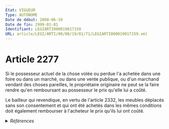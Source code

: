 ```yaml
---
État: VIGUEUR
Type: AUTONOME
Date de début: 2008-06-19
Date de fin: 2999-01-01
Identifiant: LEGIARTI000019017159
URL: article/LEGI/ARTI/00/00/19/01/71/LEGIARTI000019017159.xml
---
```


<h1>Article 2277</h1>

Si le possesseur actuel de la chose volée ou perdue l'a achetée dans une foire
ou dans un marché, ou dans une vente publique, ou d'un marchand vendant des
choses pareilles, le propriétaire originaire ne peut se la faire rendre qu'en
remboursant au possesseur le prix qu'elle lui a coûté.<br />

Le bailleur qui revendique, en vertu de l'article 2332, les meubles déplacés
sans son consentement et qui ont été achetés dans les mêmes conditions doit
également rembourser à l'acheteur le prix qu'ils lui ont coûté.


<details>
  <summary><em>Références</em></summary>

  <h2>Articles faisant référence à l'article</h2>
  
  <ul>
    <li>
      <a href="https://legal.tricoteuses.fr//redirection/LEGIARTI000006447963?vers=git&vers=legifrance">Code civil - article 2280 AUTONOME TRANSFERE, en vigueur du 2006-03-24 au 2008-06-19</a> CONCORDE source
    </li>
    <li>
      <a href="https://legal.tricoteuses.fr//redirection/LEGIARTI000044071375?vers=git&vers=legifrance">Code civil - article 2332 AUTONOME VIGUEUR, en vigueur depuis le 2022-01-01</a> CITATION cible
    </li>
    <li>
      <a href="https://legal.tricoteuses.fr//redirection/LEGIARTI000006448641?vers=git&vers=legifrance">Code civil - article 2332 AUTONOME MODIFIE, en vigueur du 2006-03-24 au 2022-01-01</a> CITATION cible
    </li>
    <li>
      <a href="https://legal.tricoteuses.fr//redirection/LEGIARTI000019014275?vers=git&vers=legifrance">LOI n° 2008-561 du 17 juin 2008 portant réforme de la prescription en matière civile - article 2 ENTIEREMENT_MODIF</a> MODIFIE source
    </li>
    <li>
      <a href="https://legal.tricoteuses.fr//redirection/LEGIARTI000006447962?vers=git&vers=legifrance">Code civil - article 2280 AUTONOME MODIFIE, en vigueur du 1892-07-11 au 2006-03-24</a> CONCORDE source
    </li>
  </ul>
  
  <h2>Références faites par l'article</h2>
  
  <ul>
    <li>
      1957-09-10 CITATION cible <a href="https://legal.tricoteuses.fr//redirection/LEGIARTI000006338981?vers=git&vers=legifrance">Décret n°57-1025 du 10 septembre 1957 relatif aux certificats pétroliers - article 11 AUTONOME VIGUEUR, en vigueur depuis le 1957-09-21</a>
    </li>
    <li>
      1990-12-20 CITATION cible <a href="https://legal.tricoteuses.fr//redirection/LEGIARTI000006775281?vers=git&vers=legifrance">Décret n°90-1215 du 20 décembre 1990 portant application de la loi du 12 juillet 1937 instituant une caisse de retraite et de prévoyance des clercs et employés de notaires et modifiant certaines dispositions relatives à cette caisse - article 112 AUTONOME VIGUEUR, en vigueur depuis le 1990-12-30</a>
    </li>
    <li>
      1990-12-28 CITATION cible <a href="https://legal.tricoteuses.fr//redirection/LEGIARTI000006787517?vers=git&vers=legifrance">Arrêté du 28 décembre 1990 portant approbation du règlement du régime complémentaire d'assurance vieillesse des personnes non salariées des professions agricoles institué en application de l'article 1122-7 du code rural. - article Annexe, art. 8 AUTONOME VIGUEUR, en vigueur depuis le 1991-01-30</a>
    </li>
    <li>
      1996-07-05 CITATION cible <a href="https://legal.tricoteuses.fr//redirection/LEGIARTI000006302139?vers=git&vers=legifrance">Loi n° 96-609 du 5 juillet 1996 portant dispositions diverses relatives à l'outre-mer - article 10 AUTONOME VIGUEUR, en vigueur depuis le 1996-07-09</a>
    </li>
    <li>
      2008-06-17 MODIFIE cible <a href="https://legal.tricoteuses.fr//redirection/LEGIARTI000019014275?vers=git&vers=legifrance">LOI n° 2008-561 du 17 juin 2008 portant réforme de la prescription en matière civile - article 2 ENTIEREMENT_MODIF</a>
    </li>
    <li>
      2999-01-01 CONCORDE cible <a href="https://legal.tricoteuses.fr//redirection/LEGIARTI000006447963?vers=git&vers=legifrance">Code civil - article 2280 AUTONOME TRANSFERE, en vigueur du 2006-03-24 au 2008-06-19</a>
    </li>
    <li>
      2999-01-01 CITATION source <a href="https://legal.tricoteuses.fr//redirection/LEGIARTI000006448641?vers=git&vers=legifrance">Code civil - article 2332 AUTONOME MODIFIE, en vigueur du 2006-03-24 au 2022-01-01</a>
    </li>
    <li>
      2999-01-01 CITATION cible <a href="https://legal.tricoteuses.fr//redirection/LEGIARTI000006283590?vers=git&vers=legifrance">Code de commerce (ancien) - article 433-1 AUTONOME ABROGE, en vigueur du 1971-07-17 au 2000-09-21</a>
    </li>
    <li>
      2999-01-01 CITATION cible <a href="https://legal.tricoteuses.fr//redirection/LEGIARTI000006219128?vers=git&vers=legifrance">Code de commerce - article L110-4 AUTONOME MODIFIE, en vigueur du 2000-09-21 au 2008-06-19</a>
    </li>
    <li>
      2999-01-01 CITATION cible <a href="https://legal.tricoteuses.fr//redirection/LEGIARTI000006739603?vers=git&vers=legifrance">Code de la sécurité sociale - article D814-31 AUTONOME ABROGE, en vigueur du 1999-12-02 au 2007-01-13</a>
    </li>
    <li>
      2999-01-01 CITATION cible <a href="https://legal.tricoteuses.fr//redirection/LEGIARTI000006350387?vers=git&vers=legifrance">Code du domaine de l'Etat - article L48 AUTONOME ABROGE, en vigueur du 1962-03-18 au 2006-07-01</a>
    </li>
    <li>
      2999-01-01 CITATION cible <a href="https://legal.tricoteuses.fr//redirection/LEGIARTI000006845421?vers=git&vers=legifrance">Code du domaine de l'Etat et des collectivités publiques applicable à la collectivité territoriale de Mayotte - article L231-1 AUTONOME ABROGE, en vigueur du 1993-07-01 au 2006-07-01</a>
    </li>
    <li>
      2999-01-01 CITATION cible <a href="https://legal.tricoteuses.fr//redirection/LEGIARTI000006646513?vers=git&vers=legifrance">Code du travail - article L143-14 AUTONOME ABROGE, en vigueur du 1973-11-23 au 2008-05-01</a>
    </li>
  </ul>
</details>

